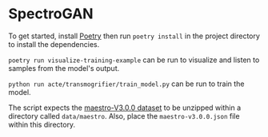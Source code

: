 # SpectroGAN

To get started, install [Poetry](https://python-poetry.org/docs/#installation) then run `poetry install` in the project directory to install the dependencies.

`poetry run visualize-training-example` can be run to visualize and listen to samples from the model's output.

`python run acte/transmogrifier/train_model.py` can be run to train the model.

The script expects the [maestro-V3.0.0 dataset](https://magenta.tensorflow.org/datasets/maestro#v300) to be unzipped within a directory called `data/maestro`. Also, place the `maestro-v3.0.0.json` file within this directory.